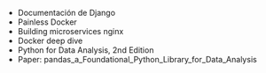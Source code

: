- Documentación de Django
- Painless Docker
- Building microservices nginx
- Docker deep dive
- Python for Data Analysis, 2nd Edition
- Paper: pandas_a_Foundational_Python_Library_for_Data_Analysis
